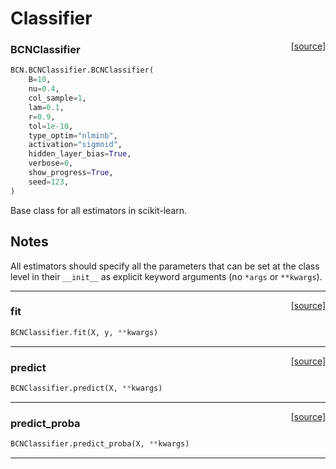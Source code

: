 # Classifier

<span style="float:right;">[[source]](https://github.com/Techtonique/bcn_python/BCN/BCNClassifier.py#L47)</span>

### BCNClassifier


```python
BCN.BCNClassifier.BCNClassifier(
    B=10,
    nu=0.4,
    col_sample=1,
    lam=0.1,
    r=0.9,
    tol=1e-10,
    type_optim="nlminb",
    activation="sigmoid",
    hidden_layer_bias=True,
    verbose=0,
    show_progress=True,
    seed=123,
)
```


Base class for all estimators in scikit-learn.

Notes
-----
All estimators should specify all the parameters that can be set
at the class level in their ``__init__`` as explicit keyword
arguments (no ``*args`` or ``**kwargs``).


----

<span style="float:right;">[[source]](https://github.com/Techtonique/bcn_python/BCN/BCNClassifier.py#L75)</span>

### fit


```python
BCNClassifier.fit(X, y, **kwargs)
```


----

<span style="float:right;">[[source]](https://github.com/Techtonique/bcn_python/BCN/BCNClassifier.py#L99)</span>

### predict


```python
BCNClassifier.predict(X, **kwargs)
```


----

<span style="float:right;">[[source]](https://github.com/Techtonique/bcn_python/BCN/BCNClassifier.py#L94)</span>

### predict_proba


```python
BCNClassifier.predict_proba(X, **kwargs)
```


----

